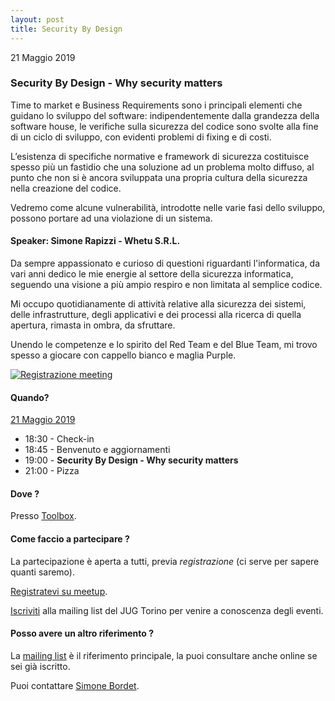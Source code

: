 ```yaml
---
layout: post
title: Security By Design
---
```


21 Maggio 2019

### Security By Design - Why security matters

Time to market e Business Requirements sono i principali elementi che guidano 
lo sviluppo del software: indipendentemente dalla grandezza della software 
house, le verifiche sulla sicurezza del codice sono svolte alla fine di un 
ciclo di sviluppo, con evidenti problemi di fixing e di costi.

L’esistenza di specifiche normative e framework di sicurezza costituisce 
spesso più un fastidio che una soluzione ad un problema molto diffuso, 
al punto che non si è ancora sviluppata una propria cultura della sicurezza 
nella creazione del codice.

Vedremo come alcune vulnerabilità, introdotte nelle varie fasi dello 
sviluppo, possono portare ad una violazione di un sistema.


#### Speaker: Simone Rapizzi - Whetu S.R.L.

Da sempre appassionato e curioso di questioni riguardanti l'informatica, 
da vari anni dedico le mie energie al settore della sicurezza informatica, 
seguendo una visione a più ampio respiro e non limitata al semplice codice.

Mi occupo quotidianamente di attività relative alla sicurezza dei sistemi, 
delle infrastrutture, degli applicativi e dei processi alla ricerca di 
quella apertura, rimasta in ombra, da sfruttare.

Unendo le competenze e lo spirito del Red Team e del Blue Team, mi trovo 
spesso a giocare con cappello bianco e maglia Purple.

[![Registrazione meeting](https://i.ytimg.com/vi/Ns5ptOHxQpk/hqdefault.jpg)](https://www.youtube.com/watch?v=Ns5ptOHxQpk)

#### Quando?

<u>21 Maggio 2019</u>

* 18:30 - Check-in
* 18:45 - Benvenuto e aggiornamenti
* 19:00 - **Security By Design - Why security matters**
* 21:00 - Pizza

#### Dove ?

Presso [Toolbox](/places/toolbox/).

#### Come faccio a partecipare ?

La partecipazione è aperta a tutti, previa *registrazione* (ci serve per 
sapere quanti saremo).

[Registratevi su meetup](https://www.meetup.com/JUGTorino/events/261025107/).

[Iscriviti](/subscribe/) alla mailing list del JUG Torino per venire a 
conoscenza degli eventi.

#### Posso avere un altro riferimento ?

La [mailing list](https://groups.yahoo.com/groups/it-torino-java-jug) è il
riferimento principale, la puoi consultare anche online se sei già iscritto.

Puoi contattare [Simone Bordet](/people/simonebordet/).
